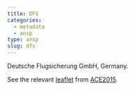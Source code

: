 ```yaml
---
title: DFS
categories:
  - metadata
  - ansp
type: ansp
slug: dfs
---
```


Deutsche Flugsicherung GmbH, Germany.

See the relevant [leaflet][leaf] from [ACE2015].

[leaf]: ../DFS_Germany_ACE_2015.pdf "ACE 2015 Benchmarking Report Factsheet: DFS"

[ACE2015]: http://www.eurocontrol.int/publications/atm-cost-effectiveness-ace-2015-benchmarking-report-2016-2020-outlook "ACE 2015 Benchmarking Report"
